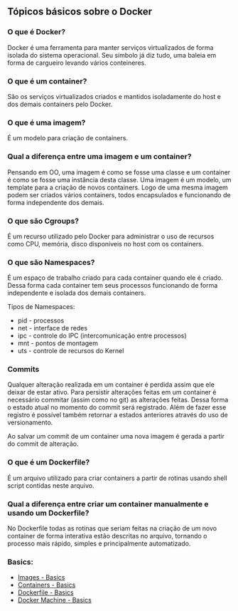 ## Tópicos básicos sobre o Docker

### O que é Docker?
Docker é uma ferramenta para manter serviços virtualizados de forma isolada do sistema operacional. Seu símbolo já diz tudo, uma baleia em forma de cargueiro levando vários conteineres.

### O que é um container?
São os serviços virtualizados criados e mantidos isoladamente do host e dos demais containers pelo Docker.

### O que é uma imagem?
É um modelo para criação de containers.

### Qual a diferença entre uma imagem e um container?
Pensando em OO, uma imagem é como se fosse uma classe e um container é como se fosse uma instância desta classe. Uma imagem é um modelo, um template para a criação de novos containers. Logo de uma mesma imagem podem ser criados vários containers, todos encapsulados e funcionando de forma independente dos demais.

### O que são Cgroups?
É um recurso utilizado pelo Docker para administrar o uso de recursos como CPU, memória, disco disponíveis no host com os containers.

### O que são Namespaces?
É um espaço de trabalho criado para cada container quando ele é criado. Dessa forma cada container tem seus processos funcionando de forma independente e isolada dos demais containers.

Tipos de Namespaces:
- pid - processos
- net - interface de redes
- ipc - controle do IPC (intercomunicação entre processos)
- mnt - pontos de montagem
- uts - controle de recursos do Kernel

### Commits
Qualquer alteração realizada em um container é perdida assim que ele deixar de estar ativo. Para persistir alterações feitas em um container é necessário commitar (assim como no git) as alterações feitas. Dessa forma o estado atual no momento do commit será registrado. Além de fazer esse registro é possível também retornar a estados anteriores através do uso de versionamento.

Ao salvar um commit de um container uma nova imagem é gerada a partir do commit de alteração.

### O que é um Dockerfile?
É um arquivo utilizado para criar containers a partir de rotinas usando shell script contidas neste arquivo.

### Qual a diferença entre criar um container manualmente e usando um Dockerfile?
No Dockerfile todas as rotinas que seriam feitas na criação de um novo container de forma interativa estão descritas no arquivo, tornando o processo mais rápido, simples e principalmente automatizado.   

### Basics:

- [Images - Basics](../master/docker-basics.md)
- [Containers - Basics](../master/container-basics.md)
- [Dockerfile - Basics](../master/dockerfile-basics.md)
- [Docker Machine - Basics](../master/docker-machine-basics.md)
